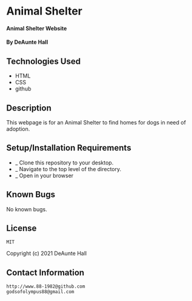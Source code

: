 # Animal Shelter

#### Animal Shelter Website

#### By DeAunte Hall

## Technologies Used

* HTML
* CSS
* github

## Description
This webpage is for an Animal Shelter to find homes for dogs in need of adoption.



## Setup/Installation Requirements

* _ Clone this repository to your desktop. 
* _ Navigate to the top level of the directory.
* _ Open in your browser


## Known Bugs

No known bugs.

## License
	MIT
Copyright (c) 2021 DeAunte Hall

## Contact Information
	http://www.88-1982@github.com
	godsofolympus88@gmail.com	

